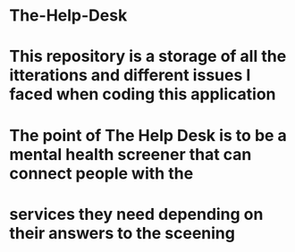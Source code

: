 # The-Help-Desk
# This repository is a storage of all the itterations and different issues I faced when coding this application 
# The point of The Help Desk is to be a mental health screener that can connect people with the 
# services they need depending on their answers to the sceening
